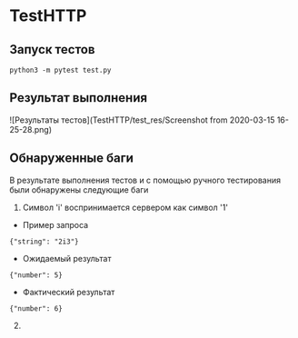 # TestHTTP
## Запуск тестов
```
python3 -m pytest test.py
```
## Результат выполнения
![Результаты тестов](TestHTTP/test_res/Screenshot from 2020-03-15 16-25-28.png)
## Обнаруженные баги
В результате выполнения тестов и с помощью ручного тестирования были обнаружены следующие баги
1. Символ 'i' воспринимается сервером как символ '1'
  * Пример запроса
  ```
  {"string": "2i3"}
  ```
  * Ожидаемый результат
  ```
  {"number": 5}
  ```
  * Фактический результат
  ```
  {"number": 6}
  ```
2. 
